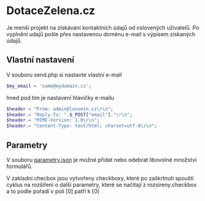# DotaceZelena.cz
Je menší projekt na získávání kontaktních údajů od oslovených uživatelů. Po vyplnění udajů pošle přes nastavenou doménu e-mail s výpisem získaných údajů.

## Vlastní nastavení
V souboru send.php si nastavte vlastní e-mail

```PHP
$my_email = 'name@mydomain.cz';
```
hned pod tím je nastavení hlavičky e-mailu

```PHP
$header = "From: admin@lonsmin.cz\r\n"; 
$header.= "Reply-To: ".$_POST["email"]."\r\n";
$header.= "MIME-Version: 1.0\r\n"; 
$header.= "Content-Type: text/html; charset=utf-8\r\n";
```
## Parametry
V souboru [parametry.json](https://github.com/lonsmin/DotaceZelena.cz/blob/main/parametry.json) je možné přidat nebo odebrat libovolné množství formulářů.

V zakladni.checbox jsou vytvořeny checkboxy, které po zaškrtnutí spouští cyklus na rozšíření o další parametry, které se načítají z rozsireny.checkbox a to podle pořadí v poli [0] patří k [0]
